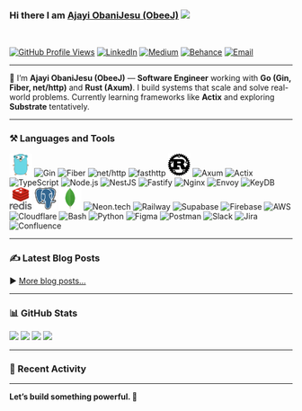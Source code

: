 ### Hi there I am [Ajayi ObaniJesu (ObeeJ)](https://www.linkedin.com/in/obanijesuajayi) <img src="https://raw.githubusercontent.com/MartinHeinz/MartinHeinz/master/wave.gif" width="30px">
<br/>

[![GitHub Profile Views](https://komarev.com/ghpvc/?username=obeej&label=PROFILE+VIEWS&style=for-the-badge&color=blueviolet)](https://github.com/obeej)
[![LinkedIn](https://img.shields.io/badge/linkedin-%230077B5.svg?style=for-the-badge&logo=linkedin&logoColor=white)](https://linkedin.com/in/obanijesuajayi)
[![Medium](https://img.shields.io/badge/Medium-000000?style=for-the-badge&logo=medium&logoColor=white)](https://medium.com/@obeej)
[![Behance](https://img.shields.io/badge/Behance-%23191919.svg?style=for-the-badge&logo=behance&logoColor=white)](https://www.behance.net/obanijesuajayi)
[![Email](https://img.shields.io/badge/Email-ajayioba2000@gmail.com-red?style=for-the-badge&logo=gmail&logoColor=white)](mailto:ajayioba2000@gmail.com)

---

🔭  I’m **Ajayi ObaniJesu (ObeeJ)** — **Software Engineer** working with **Go (Gin, Fiber, net/http)** and **Rust (Axum)**. I build systems that scale and solve real-world problems. Currently learning frameworks like **Actix** and exploring **Substrate** tentatively.

---

### ⚒️ Languages and Tools

<p align="left">
  <!-- Golang -->
  <img src="https://raw.githubusercontent.com/devicons/devicon/master/icons/go/go-original.svg" alt="Go" width="40"/>

  <!-- Go Frameworks -->
  <img src="https://avatars.githubusercontent.com/u/78944734?s=200&v=4" alt="Gin" width="40"/>
  <img src="https://avatars.githubusercontent.com/u/51656757?s=200&v=4" alt="Fiber" width="40"/>
  <img src="https://cdn.jsdelivr.net/gh/devicons/devicon/icons/go/go-original.svg" alt="net/http" width="40"/>
  <img src="https://avatars.githubusercontent.com/u/61971985?s=200&v=4" alt="fasthttp" width="40"/>

  <!-- Rust -->
  <img src="https://raw.githubusercontent.com/devicons/devicon/master/icons/rust/rust-original.svg" alt="Rust" width="40"/>

  <!-- Rust Frameworks -->
  <img src="https://avatars.githubusercontent.com/u/6844498?s=200&v=4" alt="Axum" width="40"/>
  <img src="https://avatars.githubusercontent.com/u/61969965?s=200&v=4" alt="Actix" width="40"/>

  <!-- TypeScript -->
  <img src="https://cdn.jsdelivr.net/gh/devicons/devicon/icons/typescript/typescript-original.svg" alt="TypeScript" width="40"/>

  <!-- Node.js + Frameworks -->
  <img src="https://cdn.jsdelivr.net/gh/devicons/devicon/icons/nodejs/nodejs-original.svg" alt="Node.js" width="40"/>
  <img src="https://nestjs.com/img/logo-small.svg" alt="NestJS" width="40"/>
  <img src="https://www.fastify.io/img/underlay.png" alt="Fastify" width="40"/>

  <!-- Reverse Proxies -->
  <img src="https://cdn.jsdelivr.net/gh/devicons/devicon/icons/nginx/nginx-original.svg" alt="Nginx" width="40"/>
  <img src="https://avatars.githubusercontent.com/u/47359?s=200&v=4" alt="Envoy" width="40"/>

  <!-- Caching -->
  <img src="https://avatars.githubusercontent.com/u/48809512?s=200&v=4" alt="KeyDB" width="40"/>
  <img src="https://raw.githubusercontent.com/devicons/devicon/master/icons/redis/redis-original-wordmark.svg" alt="Redis" width="40"/>

  <!-- Databases -->
  <img src="https://raw.githubusercontent.com/devicons/devicon/master/icons/postgresql/postgresql-original.svg" alt="PostgreSQL" width="40"/>
  <img src="https://raw.githubusercontent.com/devicons/devicon/master/icons/mongodb/mongodb-original.svg" alt="MongoDB" width="40"/>
  <img src="https://avatars.githubusercontent.com/u/105127341?s=200&v=4" alt="Neon.tech" width="40"/>

  <!-- Ephemeral Environments -->
  <img src="https://avatars.githubusercontent.com/u/24979046?s=200&v=4" alt="Railway" width="40"/>
  <img src="https://avatars.githubusercontent.com/u/54469796?s=200&v=4" alt="Supabase" width="40"/>
  <img src="https://cdn.worldvectorlogo.com/logos/firebase-1.svg" alt="Firebase" width="40"/>
  <img src="https://cdn.worldvectorlogo.com/logos/aws-2.svg" alt="AWS" width="40"/>
  <img src="https://cdn.worldvectorlogo.com/logos/cloudflare-1.svg" alt="Cloudflare" width="40"/>

  <!-- Tools -->
  <img src="https://cdn.jsdelivr.net/gh/devicons/devicon/icons/bash/bash-original.svg" alt="Bash" width="40"/>
  <img src="https://cdn.jsdelivr.net/gh/devicons/devicon/icons/python/python-original.svg" alt="Python" width="40"/>
  <img src="https://cdn.jsdelivr.net/gh/devicons/devicon/icons/figma/figma-original.svg" alt="Figma" width="40"/>
  <img src="https://cdn.jsdelivr.net/gh/devicons/devicon/icons/postman/postman-icon.svg" alt="Postman" width="40"/>

  <!-- Team Tools -->
  <img src="https://cdn.worldvectorlogo.com/logos/slack-new-logo.svg" alt="Slack" width="40"/>
  <img src="https://cdn.worldvectorlogo.com/logos/jira-1.svg" alt="Jira" width="40"/>
  <img src="https://cdn.worldvectorlogo.com/logos/confluence.svg" alt="Confluence" width="40"/>
</p>

---

### ✍️ Latest Blog Posts
<!-- BLOG-POST-LIST:START -->
<!-- BLOG-POST-LIST:END -->
▶️ [More blog posts...](https://medium.com/@obeej)

---

### 📊 GitHub Stats

[![](https://raw.githubusercontent.com/obeej/obeej/main/profile-summary-card-output/github_dark/0-profile-details.svg)](https://github.com/vn7n24fzkq/github-profile-summary-cards)
[![](https://raw.githubusercontent.com/obeej/obeej/main/profile-summary-card-output/github_dark/1-repos-per-language.svg)](https://github.com/vn7n24fzkq/github-profile-summary-cards)
[![](https://raw.githubusercontent.com/obeej/obeej/main/profile-summary-card-output/github_dark/2-most-commit-language.svg)](https://github.com/vn7n24fzkq/github-profile-summary-cards)
[![](https://streak-stats.demolab.com?user=obeej&theme=dark&date_format=M%20j%5B%2C%20Y%5D)](https://git.io/streak-stats)

---

### 🚀 Recent Activity
<!--START_SECTION:activity-->
<!--END_SECTION:activity-->

---

**Let’s build something powerful. 🚀**